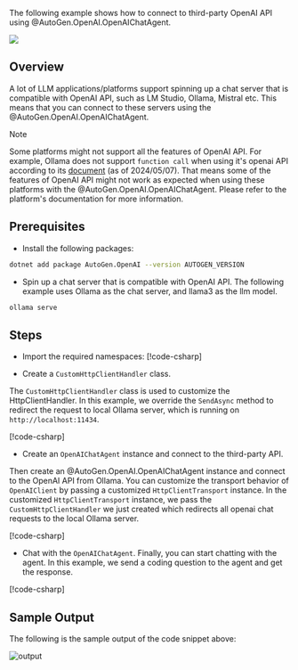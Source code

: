 The following example shows how to connect to third-party OpenAI API using @AutoGen.OpenAI.OpenAIChatAgent.

[![](https://img.shields.io/badge/Open%20on%20Github-grey?logo=github)](https://github.com/autogenhub/autogen/blob/main/dotnet/sample/AutoGen.OpenAI.Sample/Connect_To_Ollama.cs)

## Overview
A lot of LLM applications/platforms support spinning up a chat server that is compatible with OpenAI API, such as LM Studio, Ollama, Mistral etc. This means that you can connect to these servers using the @AutoGen.OpenAI.OpenAIChatAgent.

> [!NOTE]
> Some platforms might not support all the features of OpenAI API. For example, Ollama does not support `function call` when using it's openai API according to its [document](https://github.com/ollama/ollama/blob/main/docs/openai.md#v1chatcompletions) (as of 2024/05/07).
> That means some of the features of OpenAI API might not work as expected when using these platforms with the @AutoGen.OpenAI.OpenAIChatAgent.
> Please refer to the platform's documentation for more information.

## Prerequisites
- Install the following packages:
```bash
dotnet add package AutoGen.OpenAI --version AUTOGEN_VERSION
```

- Spin up a chat server that is compatible with OpenAI API.
The following example uses Ollama as the chat server, and llama3 as the llm model.
```bash
ollama serve
```

## Steps
- Import the required namespaces:
[!code-csharp[](../../sample/AutoGen.OpenAI.Sample/Connect_To_Ollama.cs?name=using_statement)]

- Create a `CustomHttpClientHandler` class.

The `CustomHttpClientHandler` class is used to customize the HttpClientHandler. In this example, we override the `SendAsync` method to redirect the request to local Ollama server, which is running on `http://localhost:11434`.

[!code-csharp[](../../sample/AutoGen.OpenAI.Sample/Connect_To_Ollama.cs?name=CustomHttpClientHandler)]

- Create an `OpenAIChatAgent` instance and connect to the third-party API.

Then create an @AutoGen.OpenAI.OpenAIChatAgent instance and connect to the OpenAI API from Ollama. You can customize the transport behavior of `OpenAIClient` by passing a customized `HttpClientTransport` instance. In the customized `HttpClientTransport` instance, we pass the `CustomHttpClientHandler` we just created which redirects all openai chat requests to the local Ollama server.

[!code-csharp[](../../sample/AutoGen.OpenAI.Sample/Connect_To_Ollama.cs?name=create_agent)]

- Chat with the `OpenAIChatAgent`.
Finally, you can start chatting with the agent. In this example, we send a coding question to the agent and get the response.

[!code-csharp[](../../sample/AutoGen.OpenAI.Sample/Connect_To_Ollama.cs?name=send_message)]

## Sample Output
The following is the sample output of the code snippet above:

![output](../images/articles/ConnectTo3PartyOpenAI/output.gif)